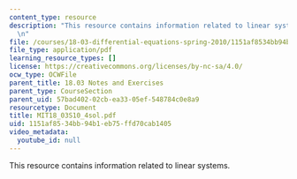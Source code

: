 ```yaml
---
content_type: resource
description: "This resource contains information related to linear systems. \r\n\r\
  \n"
file: /courses/18-03-differential-equations-spring-2010/1151af8534bb94b1eb75ffd70cab1405_MIT18_03S10_4sol.pdf
file_type: application/pdf
learning_resource_types: []
license: https://creativecommons.org/licenses/by-nc-sa/4.0/
ocw_type: OCWFile
parent_title: 18.03 Notes and Exercises
parent_type: CourseSection
parent_uid: 57bad402-02cb-ea33-05ef-548784c0e8a9
resourcetype: Document
title: MIT18_03S10_4sol.pdf
uid: 1151af85-34bb-94b1-eb75-ffd70cab1405
video_metadata:
  youtube_id: null
---
```

This resource contains information related to linear systems. 


